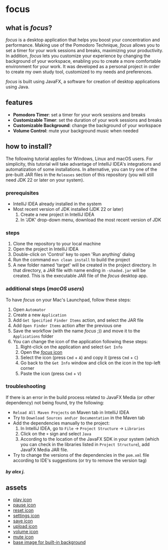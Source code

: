 # focus

## what is _focus_?

*focus* is a desktop application that helps you boost your concentration and performance. Making use of the Pomodoro Technique, *focus* allows you to set a timer for your work sessions and breaks, maximizing your productivity. In addition, *focus* lets you customize your experience by changing the background of your workspace, enabling you to create a more comfortable environment for your work.
It was developed as a personal project in order to create my own study tool, customized to my needs and preferences.

*focus* is built using JavaFX, a software for creation of desktop applications using Java.

## features
- **Pomodoro Timer**: set a timer for your work sessions and breaks
- **Customizable Timer**: set the duration of your work sessions and breaks
- **Customizable Background**: change the background of your workspace
- **Volume Control**: mute your background music when needed

## how to install?
The following tutorial applies for Windows, Linux and macOS users. For simplicity, this tutorial will take advantage of IntelliJ IDEA's integrations and automatization of some installations.
In alternative, you can try one of the pre-built JAR files in the `Releases` section of this repository (you will still need JDK 22 or later on your system).

### prerequisites
- IntelliJ IDEA already installed in the system
- Most recent version of JDK installed (JDK 22 or later)
  1. Create a new project in IntelliJ IDEA
  2. In 'JDK' drop-down menu, download the most recent version of JDK

### steps
1. Clone the repository to your local machine
2. Open the project in IntelliJ IDEA
3. Double-click on 'Control' key to open 'Run anything' dialog
4. Run the command `mvn clean install` to build the project
5. A new folder named 'target' will be created in the project directory. In that directory, a JAR file with name ending in `-shaded.jar` will be created. This is the executable JAR file of the *focus* desktop app.

### additional steps (_macOS users_)
To have *focus* on your Mac's Launchpad, follow these steps:
1. Open `Automator`
2. Create a new `Application`
3. Add `Get Specified Finder Items` action, and select the JAR file
4. Add `Open Finder Items` action after the previous one
5. Save the workflow (with the name *focus* ;)) and move it to the `Applications` folder
6. You can change the icon of the application following these steps:
   1. Right-click on the application and select `Get Info`
   2. Open the [_focus_ icon](https://github.com/alexandreavj/focus/blob/main/src/main/resources/com/focus/focus/logo.png)
   3. Select the icon (press `Cmd` + `A`) and copy it (press `Cmd` + `C`)
   4. Go back to the `Get Info` window and click on the icon in the top-left corner
   5. Paste the icon (press `Cmd` + `V`)

### troubleshooting
If there is an error in the build process related to JavaFX Media (or other dependency) not being found, try the following:
- `Reload All Maven Projects` on Maven tab in IntelliJ IDEA
- Try to `Download Sources and\or Documentation` in the Maven tab
- Add the dependencies manually to the project:
  1. In IntelliJ IDEA, go to `File` -> `Project Structure` -> `Libraries`
  2. Click on the `+` sign and select `Java`
  3. According to the location of the JavaFX SDK in your system (which you can check in the libraries listed in `Project Structure`), add JavaFX Media JAR file.
- Try to change the versions of the dependencies in the `pom.xml` file according to IDE's suggestions (or try to remove the version tag)

#### _by alex j._

## assets
- [play icon](https://www.flaticon.com/free-icon/play_9581128?term=start&page=1&position=8&origin=search&related_id=9581128)
- [pause icon](https://www.flaticon.com/free-icon/pause_151859?term=pause&page=1&position=4&origin=search&related_id=151859)
- [reset icon](https://www.flaticon.com/free-icon/reset_2618245?term=reset&page=1&position=1&origin=search&related_id=2618245)
- [settings icon](https://www.flaticon.com/free-icon/settings_992668?term=settings&page=1&position=14&origin=search&related_id=992668)
- [save icon](https://www.flaticon.com/free-icon/diskette_2874050?term=save&page=1&position=11&origin=search&related_id=2874050)
- [upload icon](https://www.flaticon.com/free-icon/upload-big-arrow_81081?term=upload&page=1&position=10&origin=search&related_id=81081)
- [volume icon](https://www.flaticon.com/free-icon/volume_7640163?term=sound&page=1&position=5&origin=search&related_id=7640163)
- [mute icon](https://www.flaticon.com/free-icon/volume_7640162?related_id=7640162)
- [base image for built-in background](https://pbs.twimg.com/media/EWKDp_rWAAotzZ1.jpg:large)
